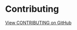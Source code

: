 # Contributing

[View CONTRIBUTING on GitHub](https://github.com/escience-tmsr/doi-downloader/blob/main/CONTRIBUTING.md)
